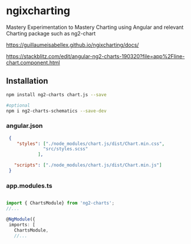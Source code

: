 # ngixcharting

Mastery Experimentation to Mastery Charting using Angular and relevant Charting package such as ng2-chart

https://guillaumeisabellex.github.io/ngixcharting/docs/

https://stackblitz.com/edit/angular-ng2-charts-190320?file=app%2Fline-chart.component.html

## Installation

```bash
npm install ng2-charts chart.js --save

#optional 
npm i ng2-charts-schematics --save-dev
```

### angular.json
```json
 {
    "styles": ["./node_modules/chart.js/dist/Chart.min.css",
              "src/styles.scss"
            ],

   "scripts": ["./node_modules/chart.js/dist/Chart.min.js"]
 }
 ```
 ### app.modules.ts
 ```typescript

import { ChartsModule} from 'ng2-charts';
//...

@NgModule({
  imports: [
    ChartsModule,
    //...
 ```